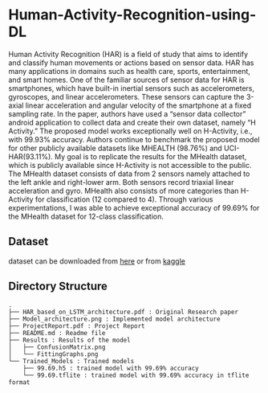 # Human-Activity-Recognition-using-DL

Human Activity Recognition (HAR) is a field of study that aims to identify and classify human movements or actions based on sensor data. HAR has many applications in domains such as health care, sports, entertainment, and smart homes. One of the familiar sources of sensor data for HAR is smartphones, which have built-in inertial sensors such as accelerometers, gyroscopes, and linear accelerometers.
These sensors can capture the 3-axial linear acceleration and angular velocity of the smartphone at a fixed sampling rate. In the paper, authors have used a “sensor data collector” android application to collect data and create their own dataset, namely “H Activity.” The proposed model works exceptionally well on H-Activity, i.e., with 99.93% accuracy. Authors continue to benchmark the proposed model for other publicly available datasets like MHEALTH (98.76%) and UCI-HAR(93.11%).
My goal is to replicate the results for the MHealth dataset, which is publicly available since H-Activity is not accessible to the public. The MHealth dataset consists of data from 2 sensors namely attached to the left ankle and right-lower arm. Both sensors record triaxial linear acceleration and gyro. MHealth also consists of more categories than H-Activity for classification (12 compared to 4).
Through various experimentations, I was able to achieve exceptional accuracy of 99.69% for the MHealth dataset for 12-class classification.

## Dataset

dataset can be downloaded from [here](https://archive.ics.uci.edu/ml/datasets/MHEALTH+Dataset) or from [kaggle](https://www.kaggle.com/datasets/gaurav2022/mobile-health)

## Directory Structure

```
.
├── HAR_based_on_LSTM_architecture.pdf : Original Research paper
├── Model_architecture.png : Implemented model architecture
├── ProjectReport.pdf : Project Report
├── README.md : Readme file
├── Results : Results of the model
│   ├── ConfusionMatrix.png
│   └── FittingGraphs.png
└── Trained_Models : Trained models
    ├── 99.69.h5 : trained model with 99.69% accuracy
    └── 99.69.tflite : trained model with 99.69% accuracy in tflite format
```
